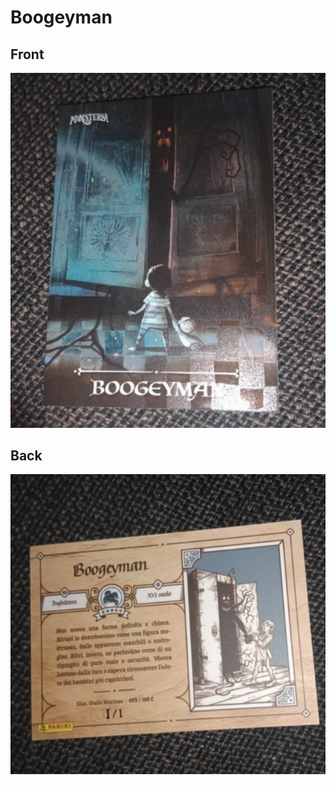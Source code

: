 # Boogeyman
 ## Front
 ![](../images/boogeyman-front.jpg)
 ## Back
 ![](../images/boogeyman-back.jpg)